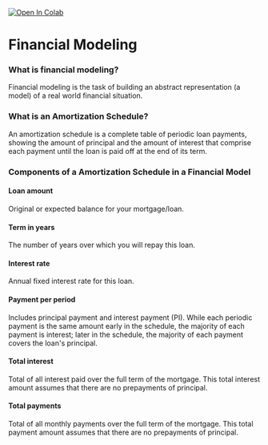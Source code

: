 [![Open In Colab](https://colab.research.google.com/assets/colab-badge.svg)](https://colab.research.google.com/github/prabhupavitra/Financial-Modeling/blob/master/Loan%20Amortization_Pandas.ipynb)

# Financial Modeling

### What is financial modeling?

Financial modeling is the task of building an abstract representation (a model) of a real world financial situation.

### What is an Amortization Schedule?

An amortization schedule is a complete table of periodic loan payments, showing the amount of principal and the amount of interest that comprise each payment until the loan is paid off at the end of its term. 

### Components of a Amortization Schedule in a Financial Model

#### Loan amount

Original or expected balance for your mortgage/loan.

#### Term in years

The number of years over which you will repay this loan.

#### Interest rate

Annual fixed interest rate for this loan. 

#### Payment per period

Includes principal payment and interest payment (PI).
While each periodic payment is the same amount early in the schedule, the majority of each payment is interest; later in the schedule, the majority of each payment covers the loan's principal. 

#### Total interest

Total of all interest paid over the full term of the mortgage. This total interest amount assumes that there are no prepayments of principal.

#### Total payments

Total of all monthly payments over the full term of the mortgage. This total payment amount assumes that there are no prepayments of principal.

